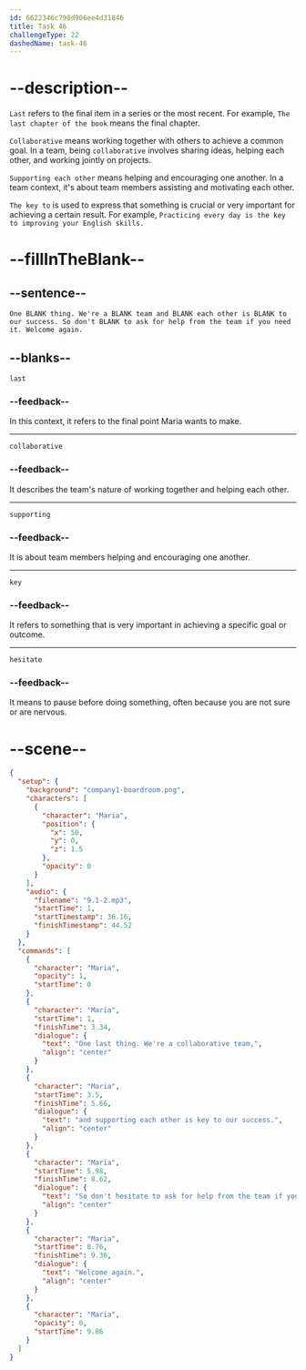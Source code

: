 ```yaml
---
id: 6622346c798d906ee4d31846
title: Task 46
challengeType: 22
dashedName: task-46
---
```


<!-- (Audio) Maria: One last thing. We're a collaborative team and supporting each other is key to our success. So don't hesitate to ask for help from the team if you need it. Welcome again. -->

# --description--

`Last` refers to the final item in a series or the most recent. For example, `The last chapter of the book` means the final chapter.

`Collaborative` means working together with others to achieve a common goal. In a team, being `collaborative` involves sharing ideas, helping each other, and working jointly on projects.

`Supporting each other` means helping and encouraging one another. In a team context, it's about team members assisting and motivating each other.

`The key to` is used to express that something is crucial or very important for achieving a certain result. For example, `Practicing every day is the key to improving your English skills.`

# --fillInTheBlank--

## --sentence--

`One BLANK thing. We're a BLANK team and BLANK each other is BLANK to our success. So don't BLANK to ask for help from the team if you need it. Welcome again.`

## --blanks--

`last`

### --feedback--

In this context, it refers to the final point Maria wants to make.

---

`collaborative`

### --feedback--

It describes the team's nature of working together and helping each other.

---

`supporting`

### --feedback--

It is about team members helping and encouraging one another.

---

`key`

### --feedback--

It refers to something that is very important in achieving a specific goal or outcome.

---

`hesitate`

### --feedback--

It means to pause before doing something, often because you are not sure or are nervous.

# --scene--

```json
{
  "setup": {
    "background": "company1-boardroom.png",
    "characters": [
      {
        "character": "Maria",
        "position": {
          "x": 50,
          "y": 0,
          "z": 1.5
        },
        "opacity": 0
      }
    ],
    "audio": {
      "filename": "9.1-2.mp3",
      "startTime": 1,
      "startTimestamp": 36.16,
      "finishTimestamp": 44.52
    }
  },
  "commands": [
    {
      "character": "Maria",
      "opacity": 1,
      "startTime": 0
    },
    {
      "character": "Maria",
      "startTime": 1,
      "finishTime": 3.34,
      "dialogue": {
        "text": "One last thing. We're a collaborative team,",
        "align": "center"
      }
    },
    {
      "character": "Maria",
      "startTime": 3.5,
      "finishTime": 5.66,
      "dialogue": {
        "text": "and supporting each other is key to our success.",
        "align": "center"
      }
    },
    {
      "character": "Maria",
      "startTime": 5.98,
      "finishTime": 8.62,
      "dialogue": {
        "text": "So don't hesitate to ask for help from the team if you need it.",
        "align": "center"
      }
    },
    {
      "character": "Maria",
      "startTime": 8.76,
      "finishTime": 9.36,
      "dialogue": {
        "text": "Welcome again.",
        "align": "center"
      }
    },
    {
      "character": "Maria",
      "opacity": 0,
      "startTime": 9.86
    }
  ]
}
```

